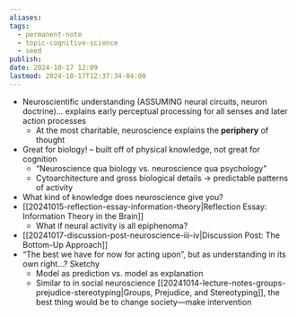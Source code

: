 ```yaml
---
aliases: 
tags:
  - permanent-note
  - topic-cognitive-science
  - seed
publish: 
date: 2024-10-17 12:09
lastmod: 2024-10-17T12:37:34-04:00
---
```

- Neuroscientific understanding (ASSUMING neural circuits, neuron doctrine)… explains early perceptual processing for all senses and later action processes
	- At the most charitable, neuroscience explains the **periphery** of thought
- Great for biology! – built off of physical knowledge, not great for cognition
	- “Neuroscience qua biology vs. neuroscience qua psychology”
	- Cytoarchitecture and gross biological details → predictable patterns of activity
- What kind of knowledge does neuroscience give you?
- [[20241015-reflection-essay-information-theory|Reflection Essay: Information Theory in the Brain]]
	- What if neural activity is all epiphenoma?
- [[20241017-discussion-post-neuroscience-iii-iv|Discussion Post: The Bottom-Up Approach]]
- “The best we have for now for acting upon”, but as understanding in its own right…? Sketchy
	- Model as prediction vs. model as explanation
	- Similar to in social neuroscience [[20241014-lecture-notes-groups-prejudice-stereotyping|Groups, Prejudice, and Stereotyping]], the best thing would be to change society—make intervention